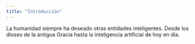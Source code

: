 ```yaml
---
title: "Introducción"
---
```


La humanidad siempre ha deseado otras entidades inteligentes.
Desde los dioses de la antigua Gracia hasta la inteligencia artificial de hoy en día.
